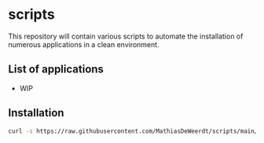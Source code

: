 # scripts

This repository will contain various scripts to automate the installation of numerous applications in a clean environment.

## List of applications

- WIP

## Installation

```bash
curl -s https://raw.githubusercontent.com/MathiasDeWeerdt/scripts/main/install_all.sh | bash -E
```
